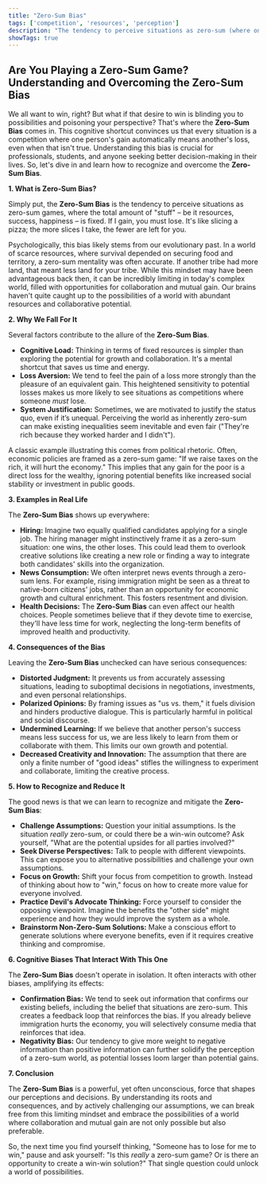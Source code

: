 ```yaml
---
title: "Zero-Sum Bias"
tags: ['competition', 'resources', 'perception']
description: "The tendency to perceive situations as zero-sum (where one person's gain is another's loss) even when they are not."
showTags: true
---
```


## Are You Playing a Zero-Sum Game? Understanding and Overcoming the Zero-Sum Bias

We all want to win, right? But what if that desire to win is blinding you to possibilities and poisoning your perspective? That's where the **Zero-Sum Bias** comes in. This cognitive shortcut convinces us that every situation is a competition where one person's gain automatically means another's loss, even when that isn't true. Understanding this bias is crucial for professionals, students, and anyone seeking better decision-making in their lives. So, let's dive in and learn how to recognize and overcome the **Zero-Sum Bias**.

**1. What is Zero-Sum Bias?**

Simply put, the **Zero-Sum Bias** is the tendency to perceive situations as zero-sum games, where the total amount of "stuff" – be it resources, success, happiness – is fixed. If I gain, you must lose. It's like slicing a pizza; the more slices I take, the fewer are left for you.

Psychologically, this bias likely stems from our evolutionary past. In a world of scarce resources, where survival depended on securing food and territory, a zero-sum mentality was often accurate. If another tribe had more land, that meant less land for your tribe. While this mindset may have been advantageous back then, it can be incredibly limiting in today's complex world, filled with opportunities for collaboration and mutual gain. Our brains haven't quite caught up to the possibilities of a world with abundant resources and collaborative potential.

**2. Why We Fall For It**

Several factors contribute to the allure of the **Zero-Sum Bias**.

*   **Cognitive Load:** Thinking in terms of fixed resources is simpler than exploring the potential for growth and collaboration. It's a mental shortcut that saves us time and energy.
*   **Loss Aversion:** We tend to feel the pain of a loss more strongly than the pleasure of an equivalent gain. This heightened sensitivity to potential losses makes us more likely to see situations as competitions where someone *must* lose.
*   **System Justification:** Sometimes, we are motivated to justify the status quo, even if it’s unequal. Perceiving the world as inherently zero-sum can make existing inequalities seem inevitable and even fair ("They're rich because they worked harder and I didn't").

A classic example illustrating this comes from political rhetoric. Often, economic policies are framed as a zero-sum game: "If we raise taxes on the rich, it will hurt the economy." This implies that any gain for the poor is a direct loss for the wealthy, ignoring potential benefits like increased social stability or investment in public goods.

**3. Examples in Real Life**

The **Zero-Sum Bias** shows up everywhere:

*   **Hiring:** Imagine two equally qualified candidates applying for a single job. The hiring manager might instinctively frame it as a zero-sum situation: one wins, the other loses. This could lead them to overlook creative solutions like creating a new role or finding a way to integrate both candidates' skills into the organization.
*   **News Consumption:** We often interpret news events through a zero-sum lens. For example, rising immigration might be seen as a threat to native-born citizens' jobs, rather than an opportunity for economic growth and cultural enrichment. This fosters resentment and division.
*   **Health Decisions:** The **Zero-Sum Bias** can even affect our health choices. People sometimes believe that if they devote time to exercise, they'll have less time for work, neglecting the long-term benefits of improved health and productivity.

**4. Consequences of the Bias**

Leaving the **Zero-Sum Bias** unchecked can have serious consequences:

*   **Distorted Judgment:** It prevents us from accurately assessing situations, leading to suboptimal decisions in negotiations, investments, and even personal relationships.
*   **Polarized Opinions:** By framing issues as "us vs. them," it fuels division and hinders productive dialogue. This is particularly harmful in political and social discourse.
*   **Undermined Learning:** If we believe that another person's success means less success for us, we are less likely to learn from them or collaborate with them. This limits our own growth and potential.
*   **Decreased Creativity and Innovation:** The assumption that there are only a finite number of "good ideas" stifles the willingness to experiment and collaborate, limiting the creative process.

**5. How to Recognize and Reduce It**

The good news is that we can learn to recognize and mitigate the **Zero-Sum Bias**:

*   **Challenge Assumptions:** Question your initial assumptions. Is the situation *really* zero-sum, or could there be a win-win outcome? Ask yourself, "What are the potential upsides for all parties involved?"
*   **Seek Diverse Perspectives:** Talk to people with different viewpoints. This can expose you to alternative possibilities and challenge your own assumptions.
*   **Focus on Growth:** Shift your focus from competition to growth. Instead of thinking about how to "win," focus on how to create more value for everyone involved.
*   **Practice Devil's Advocate Thinking:** Force yourself to consider the opposing viewpoint. Imagine the benefits the "other side" might experience and how they would improve the system as a whole.
*   **Brainstorm Non-Zero-Sum Solutions:** Make a conscious effort to generate solutions where everyone benefits, even if it requires creative thinking and compromise.

**6. Cognitive Biases That Interact With This One**

The **Zero-Sum Bias** doesn't operate in isolation. It often interacts with other biases, amplifying its effects:

*   **Confirmation Bias:** We tend to seek out information that confirms our existing beliefs, including the belief that situations are zero-sum. This creates a feedback loop that reinforces the bias. If you already believe immigration hurts the economy, you will selectively consume media that reinforces that idea.
*   **Negativity Bias:** Our tendency to give more weight to negative information than positive information can further solidify the perception of a zero-sum world, as potential losses loom larger than potential gains.

**7. Conclusion**

The **Zero-Sum Bias** is a powerful, yet often unconscious, force that shapes our perceptions and decisions. By understanding its roots and consequences, and by actively challenging our assumptions, we can break free from this limiting mindset and embrace the possibilities of a world where collaboration and mutual gain are not only possible but also preferable.

So, the next time you find yourself thinking, "Someone has to lose for me to win," pause and ask yourself: "Is this *really* a zero-sum game? Or is there an opportunity to create a win-win solution?" That single question could unlock a world of possibilities.

